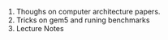1. Thoughs on computer architecture papers.
2. Tricks on gem5 and runing benchmarks
3. Lecture Notes